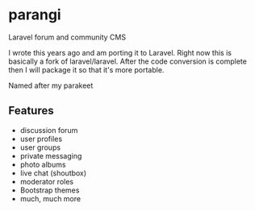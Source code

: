 parangi
=======

Laravel forum and community CMS

I wrote this years ago and am porting it to Laravel. Right now this is basically a fork of laravel/laravel. After the code conversion is complete then I will package it so that it's more portable.

Named after my parakeet

## Features

* discussion forum
* user profiles
* user groups
* private messaging
* photo albums
* live chat (shoutbox)
* moderator roles
* Bootstrap themes
* much, much more
